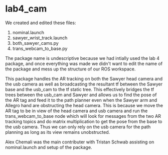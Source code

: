 # lab4_cam

We created and edited these files:
  1. nominal.launch
  2. sawyer_wrist_track.launch
  3. both_sawyer_cams.py
  4. trans_webcam_to_base.py

The package name is undescriptive because we had intially used the lab 4 package, and once everything was made we didn't want to edit the name of the package and mess up the
structure of our ROS workspace.

This package handles the AR tracking on both the Sawyer head camera and the usb camera as well as broadcasting the resultant tf between the Sawyer base and the usb_cam to the
tf static tree. This effectively bridges the tf trees between the usb_cam and Sawyer and allows us to find the pose of the AR tag and feed it to the path planner even when the
Sawyer arm and Allegro hand are obstructing the head camera. This is because we move the AR tag to be in view of the head camera and usb camera and run the trans_webcam_to_base
node which will look for messages from the two AR tracking topics and do matrix multiplication to get the pose from the base to the usb camera. Thus we can only rely on the 
usb camera for the path planning as long as its view remains unobstructed.

Alex Chemali was the main contributer with Tristan Schwab assisting on nominal.launch and setup of the package.
